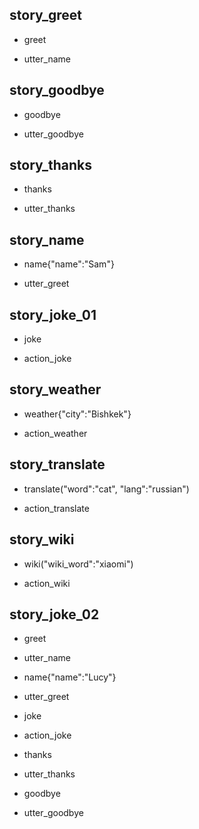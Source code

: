 ## story_greet <!--- The name of the story. It is not mandatory, but useful for debugging. --> 
* greet <!--- User input expressed as intent. In this case it represents users message 'Hello'. --> 
 - utter_name <!--- The response of the chatbot expressed as an action. In this case it represents chatbot's response 'Hello, how can I help?' --> 
 
## story_goodbye
* goodbye
 - utter_goodbye  

## story_thanks
* thanks
 - utter_thanks

## story_name
* name{"name":"Sam"}
 - utter_greet
## story_joke_01
* joke
 - action_joke
## story_weather
* weather{"city":"Bishkek"}
 - action_weather
## story_translate
* translate("word":"cat", "lang":"russian")
 - action_translate
## story_wiki
* wiki("wiki_word":"xiaomi")
 - action_wiki
## story_joke_02
* greet
 - utter_name
* name{"name":"Lucy"} <!--- User response with an entity. In this case it represents user message 'My name is Lucy.' --> 
 - utter_greet
* joke
 - action_joke
* thanks
 - utter_thanks
* goodbye
 - utter_goodbye 
